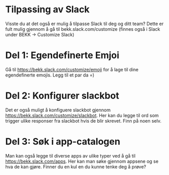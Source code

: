 # Tilpassing av Slack
Visste du at det også er mulig å tilpasse Slack til deg og ditt team? Dette er fult mulig gjennom å gå til bekk.slack.com/customize (finnes også i Slack under BEKK -> Customize Slack)

# Del 1: Egendefinerte Emjoi
Gå til https://bekk.slack.com/customize/emoji for å lage til dine egendefinerte emojis. Legg til et par da =)

# Del 2: Konfigurer slackbot 
Det er også muligt å konfiguere slackbot gjennom https://bekk.slack.com/customize/slackbot. Her kan du legge til ord som trigger ulike responser fra slackbot hvis de blir skrevet. Finn på noen selv.

# Del 3: Søk i app-catalogen
Man kan også legge til diverse apps av ulike typer ved å gå til https://bekk.slack.com/apps. 
Her kan man søke gjennom appsene og se hva de kan gjøre. Finner du en kul en du kunne tenke deg å prøve?
